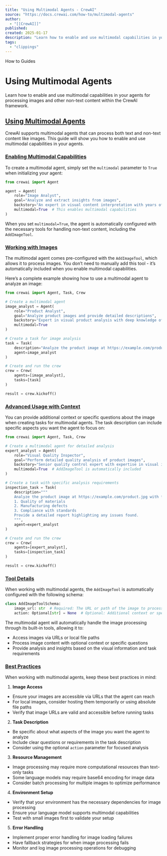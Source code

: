 ```yaml
---
title: "Using Multimodal Agents - CrewAI"
source: "https://docs.crewai.com/how-to/multimodal-agents"
author:
  - "[[CrewAI]]"
published:
created: 2025-01-17
description: "Learn how to enable and use multimodal capabilities in your agents for processing images and other non-text content within the CrewAI framework."
tags:
  - "clippings"
---
```


How to Guides

# Using Multimodal Agents

Learn how to enable and use multimodal capabilities in your agents for processing images and other non-text content within the CrewAI framework.

## [Using Multimodal Agents​](https://docs.crewai.com/how-to/#using-multimodal-agents)

CrewAI supports multimodal agents that can process both text and non-text content like images. This guide will show you how to enable and use multimodal capabilities in your agents.

### [Enabling Multimodal Capabilities​](https://docs.crewai.com/how-to/#enabling-multimodal-capabilities)

To create a multimodal agent, simply set the `multimodal` parameter to `True` when initializing your agent:

```python
from crewai import Agent

agent = Agent(
    role="Image Analyst",
    goal="Analyze and extract insights from images",
    backstory="An expert in visual content interpretation with years of experience in image analysis",
    multimodal=True  # This enables multimodal capabilities
)
```

When you set `multimodal=True`, the agent is automatically configured with the necessary tools for handling non-text content, including the `AddImageTool`.

### [Working with Images​](https://docs.crewai.com/how-to/#working-with-images)

The multimodal agent comes pre-configured with the `AddImageTool`, which allows it to process images. You don’t need to manually add this tool - it’s automatically included when you enable multimodal capabilities.

Here’s a complete example showing how to use a multimodal agent to analyze an image:

```python
from crewai import Agent, Task, Crew

# Create a multimodal agent
image_analyst = Agent(
    role="Product Analyst",
    goal="Analyze product images and provide detailed descriptions",
    backstory="Expert in visual product analysis with deep knowledge of design and features",
    multimodal=True
)

# Create a task for image analysis
task = Task(
    description="Analyze the product image at https://example.com/product.jpg and provide a detailed description",
    agent=image_analyst
)

# Create and run the crew
crew = Crew(
    agents=[image_analyst],
    tasks=[task]
)

result = crew.kickoff()
```

### [Advanced Usage with Context​](https://docs.crewai.com/how-to/#advanced-usage-with-context)

You can provide additional context or specific questions about the image when creating tasks for multimodal agents. The task description can include specific aspects you want the agent to focus on:

```python
from crewai import Agent, Task, Crew

# Create a multimodal agent for detailed analysis
expert_analyst = Agent(
    role="Visual Quality Inspector",
    goal="Perform detailed quality analysis of product images",
    backstory="Senior quality control expert with expertise in visual inspection",
    multimodal=True  # AddImageTool is automatically included
)

# Create a task with specific analysis requirements
inspection_task = Task(
    description="""
    Analyze the product image at https://example.com/product.jpg with focus on:
    1. Quality of materials
    2. Manufacturing defects
    3. Compliance with standards
    Provide a detailed report highlighting any issues found.
    """,
    agent=expert_analyst
)

# Create and run the crew
crew = Crew(
    agents=[expert_analyst],
    tasks=[inspection_task]
)

result = crew.kickoff()
```

### [Tool Details​](https://docs.crewai.com/how-to/#tool-details)

When working with multimodal agents, the `AddImageTool` is automatically configured with the following schema:

```python
class AddImageToolSchema:
    image_url: str  # Required: The URL or path of the image to process
    action: Optional[str] = None  # Optional: Additional context or specific questions about the image
```

The multimodal agent will automatically handle the image processing through its built-in tools, allowing it to:

- Access images via URLs or local file paths
- Process image content with optional context or specific questions
- Provide analysis and insights based on the visual information and task requirements

### [Best Practices​](https://docs.crewai.com/how-to/#best-practices)

When working with multimodal agents, keep these best practices in mind:

1. **Image Access**

- Ensure your images are accessible via URLs that the agent can reach
- For local images, consider hosting them temporarily or using absolute file paths
- Verify that image URLs are valid and accessible before running tasks

2. **Task Description**

- Be specific about what aspects of the image you want the agent to analyze
- Include clear questions or requirements in the task description
- Consider using the optional `action` parameter for focused analysis

3. **Resource Management**

- Image processing may require more computational resources than text-only tasks
- Some language models may require base64 encoding for image data
- Consider batch processing for multiple images to optimize performance

4. **Environment Setup**

- Verify that your environment has the necessary dependencies for image processing
- Ensure your language model supports multimodal capabilities
- Test with small images first to validate your setup

5. **Error Handling**

- Implement proper error handling for image loading failures
- Have fallback strategies for when image processing fails
- Monitor and log image processing operations for debugging
